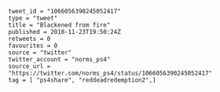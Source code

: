 ```
tweet_id = "1066056390245052417"
type = "tweet"
title = "Blackened from fire"
published = 2018-11-23T19:50:24Z
retweets = 0
favourites = 0
source = "twitter"
twitter_account = "norms_ps4"
source_url = "https://twitter.com/norms_ps4/status/1066056390245052417"
tag = [ "ps4share", "reddeadredemption2",]
```

<p class='image'><img src='http://mnf.m17s.net/2018/11/23/DstkopeWkAMuvSa.jpg' alt=''></p>

